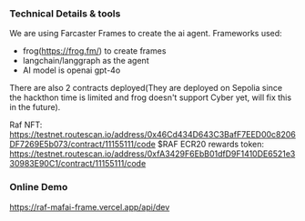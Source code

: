 ### Technical Details & tools

We are using Farcaster Frames to create the ai agent. Frameworks used:
- frog(https://frog.fm/) to create frames
- langchain/langgraph as the agent
- AI model is openai gpt-4o

There are also 2 contracts deployed(They are deployed on Sepolia since the hackthon time is limited and frog doesn't support Cyber yet, will fix this in the future).

Raf NFT: https://testnet.routescan.io/address/0x46Cd434D643C3BafF7EED00c8206DF7269E5b073/contract/11155111/code
$RAF ECR20 rewards token: https://testnet.routescan.io/address/0xfA3429F6EbB01dfD9F1410DE6521e330983E90C1/contract/11155111/code

### Online Demo

https://raf-mafai-frame.vercel.app/api/dev